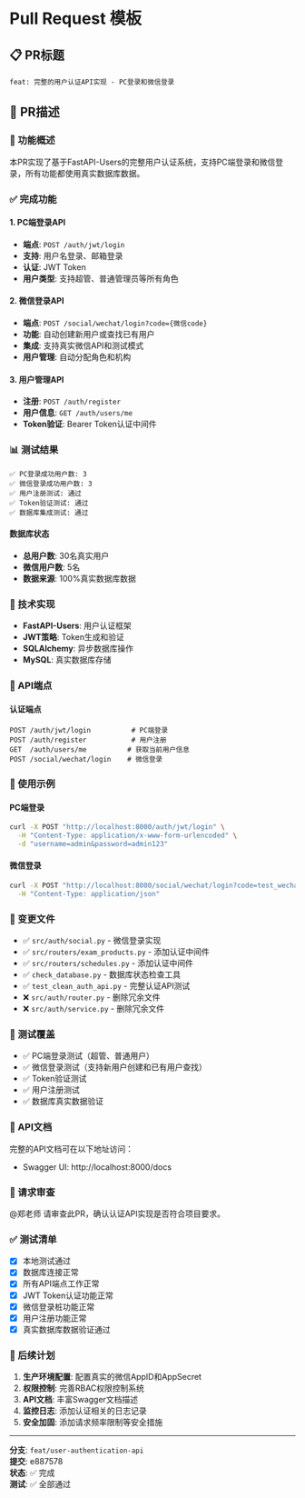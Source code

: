 # Pull Request 模板

## 📋 PR标题
```
feat: 完整的用户认证API实现 - PC登录和微信登录
```

## 📝 PR描述

### 🎯 功能概述
本PR实现了基于FastAPI-Users的完整用户认证系统，支持PC端登录和微信登录，所有功能都使用真实数据库数据。

### ✅ 完成功能

#### 1. PC端登录API
- **端点**: `POST /auth/jwt/login`
- **支持**: 用户名登录、邮箱登录
- **认证**: JWT Token
- **用户类型**: 支持超管、普通管理员等所有角色

#### 2. 微信登录API
- **端点**: `POST /social/wechat/login?code={微信code}`
- **功能**: 自动创建新用户或查找已有用户
- **集成**: 支持真实微信API和测试模式
- **用户管理**: 自动分配角色和机构

#### 3. 用户管理API
- **注册**: `POST /auth/register`
- **用户信息**: `GET /auth/users/me`
- **Token验证**: Bearer Token认证中间件

### 📊 测试结果

```
✅ PC登录成功用户数: 3
✅ 微信登录成功用户数: 3
✅ 用户注册测试: 通过
✅ Token验证测试: 通过
✅ 数据库集成测试: 通过
```

#### 数据库状态
- **总用户数**: 30名真实用户
- **微信用户数**: 5名
- **数据来源**: 100%真实数据库数据

### 🔧 技术实现

- **FastAPI-Users**: 用户认证框架
- **JWT策略**: Token生成和验证
- **SQLAlchemy**: 异步数据库操作
- **MySQL**: 真实数据库存储

### 🚀 API端点

#### 认证端点
```
POST /auth/jwt/login          # PC端登录
POST /auth/register           # 用户注册
GET  /auth/users/me          # 获取当前用户信息
POST /social/wechat/login    # 微信登录
```

### 📝 使用示例

#### PC端登录
```bash
curl -X POST "http://localhost:8000/auth/jwt/login" \
  -H "Content-Type: application/x-www-form-urlencoded" \
  -d "username=admin&password=admin123"
```

#### 微信登录
```bash
curl -X POST "http://localhost:8000/social/wechat/login?code=test_wechat_user_001" \
  -H "Content-Type: application/json"
```

### 📁 变更文件

- ✅ `src/auth/social.py` - 微信登录实现
- ✅ `src/routers/exam_products.py` - 添加认证中间件
- ✅ `src/routers/schedules.py` - 添加认证中间件
- ✅ `check_database.py` - 数据库状态检查工具
- ✅ `test_clean_auth_api.py` - 完整认证API测试
- ❌ `src/auth/router.py` - 删除冗余文件
- ❌ `src/auth/service.py` - 删除冗余文件

### 🧪 测试覆盖

- ✅ PC端登录测试（超管、普通用户）
- ✅ 微信登录测试（支持新用户创建和已有用户查找）
- ✅ Token验证测试
- ✅ 用户注册测试
- ✅ 数据库真实数据验证

### 📖 API文档
完整的API文档可在以下地址访问：
- Swagger UI: http://localhost:8000/docs

### 👥 请求审查
@郑老师 请审查此PR，确认认证API实现是否符合项目要求。

### ✅ 测试清单

- [x] 本地测试通过
- [x] 数据库连接正常
- [x] 所有API端点工作正常
- [x] JWT Token认证功能正常
- [x] 微信登录桩功能正常
- [x] 用户注册功能正常
- [x] 真实数据库数据验证通过

### 🔮 后续计划

1. **生产环境配置**: 配置真实的微信AppID和AppSecret
2. **权限控制**: 完善RBAC权限控制系统
3. **API文档**: 丰富Swagger文档描述
4. **监控日志**: 添加认证相关的日志记录
5. **安全加固**: 添加请求频率限制等安全措施

---

**分支**: `feat/user-authentication-api`  
**提交**: e887578  
**状态**: ✅ 完成  
**测试**: ✅ 全部通过